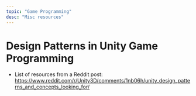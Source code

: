 ```yaml
---
topic: "Game Programming"
desc: "Misc resources"
---
```



# Design Patterns in Unity Game Programming

* List of resources from a Reddit post:  https://www.reddit.com/r/Unity3D/comments/1nb06h/unity_design_patterns_and_concepts_looking_for/

